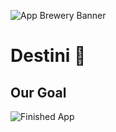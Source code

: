![App Brewery Banner](https://github.com/londonappbrewery/Images/blob/master/AppBreweryBanner.png)


# Destini 🤔

## Our Goal


![Finished App](https://github.com/londonappbrewery/Images/blob/master/Destini.gif)

